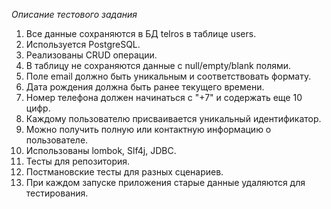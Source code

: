 *Описание тестового задания*

1. Все данные сохраняются в БД telros в таблице users.
2. Используется PostgreSQL.
3. Реализованы CRUD операции.
4. В таблицу не сохраняются данные с null/empty/blank полями.
5. Поле email должно быть уникальным и соответствовать формату.
6. Дата рождения должна быть ранее текущего времени.
7. Номер телефона должен начинаться с "+7" и содержать еще 10 цифр.
8. Каждому пользователю присваивается уникальный идентификатор.
9. Можно получить полную или контактную информацию о пользователе.
10. Использованы lombok, Slf4j, JDBC.
11. Тесты для репозитория.
12. Постмановские тесты для разных сценариев.
13. При каждом запуске приложения старые данные удаляются для тестирования.
